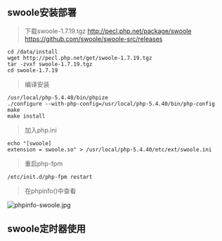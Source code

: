 ## swoole安装部署

> 下载swoole-1.7.19.tgz
> http://pecl.php.net/package/swoole
> https://github.com/swoole/swoole-src/releases

```
cd /data/install
wget http://pecl.php.net/get/swoole-1.7.19.tgz
tar -zvxf swoole-1.7.19.tgz
cd swoole-1.7.19
```

> 编译安装

```
/usr/local/php-5.4.40/bin/phpize
./configure --with-php-config=/usr/local/php-5.4.40/bin/php-config
make
make install
```

> 加入php.ini

```
echo "[swoole]
extension = swoole.so" > /usr/local/php-5.4.40/etc/ext/swoole.ini
```
> 重启php-fpm

```
/etc/init.d/php-fpm restart
```

> 在phpinfo()中查看

![phpinfo-swoole.jpg](http://resume.xiaocai.name/images/201509/phpinfo-swoole.jpg)

## swoole定时器使用

